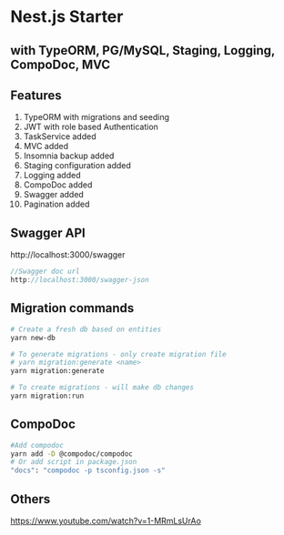 # Nest.js Starter
## with TypeORM, PG/MySQL, Staging, Logging, CompoDoc, MVC  

## Features 
1.  TypeORM with migrations and seeding
2.  JWT with role based Authentication 
3.  TaskService added
4.  MVC added
5.  Insomnia backup added
6.  Staging configuration added
7.  Logging added
8.  CompoDoc added
7.  Swagger added
8.  Pagination added

## Swagger API
http://localhost:3000/swagger
```javascript
//Swagger doc url
http://localhost:3000/swagger-json
```
## Migration commands
```bash
# Create a fresh db based on entities
yarn new-db

# To generate migrations - only create migration file
# yarn migration:generate <name>
yarn migration:generate 

# To create migrations - will make db changes
yarn migration:run
```

## CompoDoc
```bash
#Add compodoc
yarn add -D @compodoc/compodoc
# Or add script in package.json
"docs": "compodoc -p tsconfig.json -s"
```

## Others

https://www.youtube.com/watch?v=1-MRmLsUrAo

